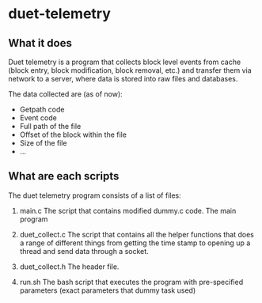 # duet-telemetry
## What it does
Duet telemetry is a program that collects block level events from cache 
(block entry, block modification, block removal, etc.) and transfer them 
via network to a server, where data is stored into raw files and databases.

The data collected are (as of now):
* Getpath code
* Event code
* Full path of the file
* Offset of the block within the file
* Size of the file
* ...

## What are each scripts
The duet telemetry program consists of a list of files:
1. main.c
   The script that contains modified dummy.c code. The main program

2. duet_collect.c
   The script that contains all the helper functions that does a range of 
   different things from getting the time stamp to opening up a thread and 
   send data through a socket.

3. duet_collect.h
   The header file.

4. run.sh
   The bash script that executes the program with pre-specified parameters
   (exact parameters that dummy task used)

